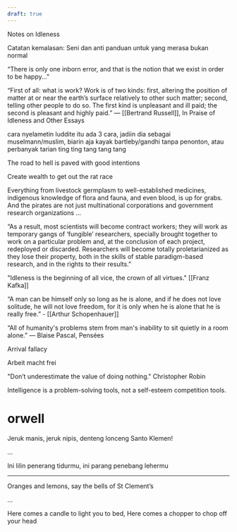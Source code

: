 ```yaml
---
draft: true
---
```


Notes on Idleness

Catatan kemalasan: Seni dan anti panduan untuk yang merasa bukan normal

“There is only one inborn error, and that is the notion that we exist in order to be happy..."

“First of all: what is work? Work is of two kinds: first, altering the position of matter at or near the earth’s surface relatively to other such matter; second, telling other people to do so. The first kind is unpleasant and ill paid; the second is pleasant and highly paid.”
― [[Bertrand Russell]], In Praise of Idleness and Other Essays

cara nyelametin luddite itu ada 3 cara, jadiin dia sebagai muselmann/muslim, biarin aja kayak bartleby/gandhi tanpa penonton, atau perbanyak tarian ting ting tang tang tang

The road to hell is paved with good intentions

Create wealth to get out the rat race

Everything from livestock germplasm to well-established medicines, indigenous knowledge of flora and fauna, and even blood, is up for grabs. And the pirates are not just multinational corporations and government research organizations …

“As a result, most scientists will become contract workers; they will work as
temporary gangs of ‘fungible’ researchers, specially brought together to work
on a particular problem and, at the conclusion of each project, redeployed or
discarded. Researchers will become totally proletarianized as they lose their property, both in the skills of stable paradigm-based research, and in the rights to their results.”

"Idleness is the beginning of all vice, the crown of all virtues." [[Franz Kafka]]

“A man can be himself only so long as he is alone, and if he does not love solitude, he will not love freedom, for it is only when he is alone that he is really free.” - [[Arthur Schopenhauer]]

“All of humanity's problems stem from man's inability to sit quietly in a room alone.” ― Blaise Pascal, Pensées 

Arrival fallacy

Arbeit macht frei

"Don’t underestimate the value of doing nothing." Christopher Robin

Intelligence is a problem-solving tools, not a self-esteem competition tools.


# orwell

Jeruk manis, 
jeruk nipis, 
denteng lonceng 
Santo Klemen!

...

Ini lilin penerang tidurmu, 
ini parang penebang lehermu


---

Oranges and lemons, 
say the bells of St Clement’s

...

Here comes a candle to light you to bed, 
Here comes a chopper to chop off your head